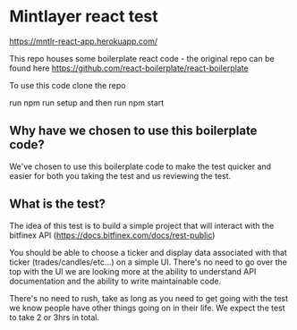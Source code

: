 # Mintlayer react test

https://mntlr-react-app.herokuapp.com/

This repo houses some boilerplate react code - the original repo can be found here https://github.com/react-boilerplate/react-boilerplate

To use this code clone the repo

run npm run setup and then run npm start

## Why have we chosen to use this boilerplate code?

We've chosen to use this boilerplate code to make the test quicker and easier for both you taking the test and us reviewing the test.

## What is the test?

The idea of this test is to build a simple project that will interact with the bitfinex API (https://docs.bitfinex.com/docs/rest-public) 

You should be able to choose a ticker and display data associated with that ticker (trades/candles/etc...) on a simple UI. There's no need to go over the top with the UI we are looking more at the ability to understand API documentation and the ability to write maintainable code.

There's no need to rush, take as long as you need to get going with the test we know people have other things going on in their life. We expect the test to take 2 or 3hrs in total.
